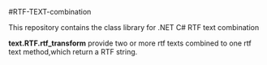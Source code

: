#RTF-TEXT-combination

This repository contains the class library for .NET C#  RTF text combination 

**text.RTF.rtf_transform**  provide two or more rtf texts combined to one rtf text method,which return a RTF string.
